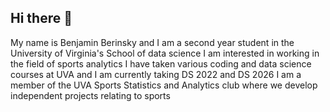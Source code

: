 ## Hi there 👋
My name is Benjamin Berinsky and I am a second year student in the University of Virginia's School of data science
I am interested in working in the field of sports analytics
I have taken various coding and data science courses at UVA and I am currently taking DS 2022 and DS 2026
I am a member of the UVA Sports Statistics and Analytics club where we develop independent projects relating to sports

<!--
**benberinsky/benberinsky** is a ✨ _special_ ✨ repository because its `README.md` (this file) appears on your GitHub profile.

Here are some ideas to get you started:

- 🔭 I’m currently working on ...
- 🌱 I’m currently learning ...
- 👯 I’m looking to collaborate on ...
- 🤔 I’m looking for help with ...
- 💬 Ask me about ...
- 📫 How to reach me: ...
- 😄 Pronouns: ...
- ⚡ Fun fact: ...
-->
